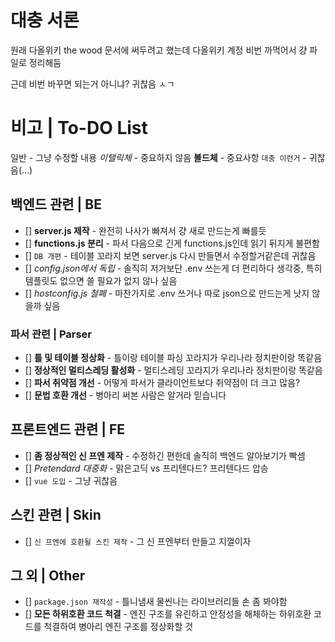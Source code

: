 # 대충 서론
원래 다올위키 the wood 문서에 써두려고 했는데 다올위키 계정 비번 까먹어서 걍 파일로 정리해둠

근데 비번 바꾸면 되는거 아니냐? 귀찮음 ㅅㄱ
# 비고 | To-DO List
 일반 - 그냥 수정할 내용
 *이탤릭체* - 중요하지 않음
 **볼드체** - 중요사항
 ``대충 이런거`` - 귀찮음(...)
## 백엔드 관련 | BE
 - [] **server.js 제작** - 완전히 나사가 빠져서 걍 새로 만드는게 빠를듯
 - [] **functions.js 분리** - 파서 다음으로 긴게 functions.js인데 읽기 뒤지게 불편함
 - [] ``DB 개편`` - 테이블 꼬라지 보면 server.js 다시 만들면서 수정할거같은데 귀찮음
 - [] *config.json에서 독립* - 솔직히 저거보단 .env 쓰는게 더 편리하다 생각중, 특히 템플릿도 없으면 쓸 필요가 없지 않나 싶음
 - [] *hostconfig.js 철폐* - 마찬가지로 .env 쓰거나 따로 json으로 만드는게 낫지 않을까 싶음
### 파서 관련 | Parser
 - [] **틀 및 테이블 정상화** - 틀이랑 테이블 파싱 꼬라지가 우리나라 정치판이랑 똑같음
 - [] **정상적인 멀티스레딩 활성화** - 멀티스레딩 꼬라지가 우리나라 정치판이랑 똑같음
 - [] **파서 취약점 개선** - 어떻게 파서가 클라이언트보다 취약점이 더 크고 많음?
 - [] **문법 호환 개선** - 병아리 써본 사람은 알거라 믿습니다
## 프론트엔드 관련 | FE
 - [] **좀 정상적인 신 프엔 제작** - 수정하긴 편한데 솔직히 백엔드 알아보기가 빡셈
 - [] *Pretendard 대중화* - 맑은고딕 vs 프리텐다드? 프리텐다드 압승
 - [] ``vue 도입`` - 그냥 귀찮음
## 스킨 관련 | Skin
 - [] ``신 프엔에 호환될 스킨 제작`` - 그 신 프엔부터 만들고 지껄이자
## 그 외 | Other
 - [] ``package.json 재작성`` - 틀니냄새 물씬나는 라이브러리들 손 좀 봐야함
 - [] **모든 하위호환 코드 척결** - 엔진 구조를 유린하고 안정성을 해체하는 하위호환 코드를 척결하여 병아리 엔진 구조를 정상화할 것